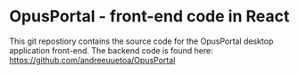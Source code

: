 # OpusPortal - front-end code in React

This git repostiory contains the source code for the OpusPortal desktop application front-end.
The backend code is found here: https://github.com/andreeuuetoa/OpusPortal

